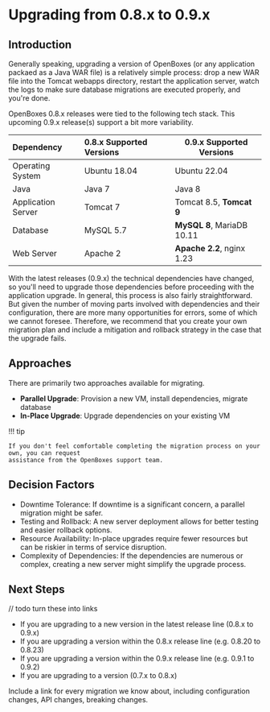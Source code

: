 # Upgrading from 0.8.x to 0.9.x

## Introduction
Generally speaking, upgrading a version of OpenBoxes (or any application packaed as a Java WAR file) 
is a relatively simple process: drop a new WAR file into the Tomcat webapps directory, 
restart the application server, watch the logs to make sure database migrations are executed 
properly, and you're done.

OpenBoxes 0.8.x releases were tied to the following tech stack. This upcoming 0.9.x release(s) support a bit more variability.

| Dependency         | 0.8.x Supported Versions | 0.9.x Supported Versions   |
|:-------------------|:-------------------------|----------------------------|
| Operating System   | Ubuntu 18.04             | Ubuntu 22.04               |
| Java               | Java 7                   | Java 8                     |
| Application Server | Tomcat 7                 | Tomcat 8.5, **Tomcat 9**   |
| Database           | MySQL 5.7                | **MySQL 8**, MariaDB 10.11 |
| Web Server         | Apache 2                 | **Apache 2.2**, nginx 1.23 |


With the latest releases (0.9.x) the technical dependencies have changed, so you'll need to upgrade 
those dependencies before proceeding with the application upgrade. In general, this process is also 
fairly straightforward. But given the number of moving parts involved with dependencies and their 
configuration, there are more many opportunities for errors, some of which we cannot foresee. 
Therefore, we recommend that you create your own migration plan and include a mitigation and 
rollback strategy in the case that the upgrade fails. 

## Approaches
There are primarily two approaches available for migrating. 

* **Parallel Upgrade**: Provision a new VM, install dependencies, migrate database 
* **In-Place Upgrade**: Upgrade dependencies on your existing VM

!!! tip
    
    If you don't feel comfortable completing the migration process on your own, you can request 
    assistance from the OpenBoxes support team.

## Decision Factors

* Downtime Tolerance: If downtime is a significant concern, a parallel migration might be safer.
* Testing and Rollback: A new server deployment allows for better testing and easier rollback options.
* Resource Availability: In-place upgrades require fewer resources but can be riskier in terms of service disruption.
* Complexity of Dependencies: If the dependencies are numerous or complex, creating a new server might simplify the upgrade process.



## Next Steps
// todo turn these into links 

* If you are upgrading to a new version in the latest release line (0.8.x to 0.9.x)
* If you are upgrading a version within the 0.8.x release line (e.g. 0.8.20 to 0.8.23)
* If you are upgrading a version within the 0.9.x release line (e.g. 0.9.1 to 0.9.2)
* If you are upgrading to a version (0.7.x to 0.8.x)


Include a link for every migration we know about, including configuration changes, API changes, breaking changes.

